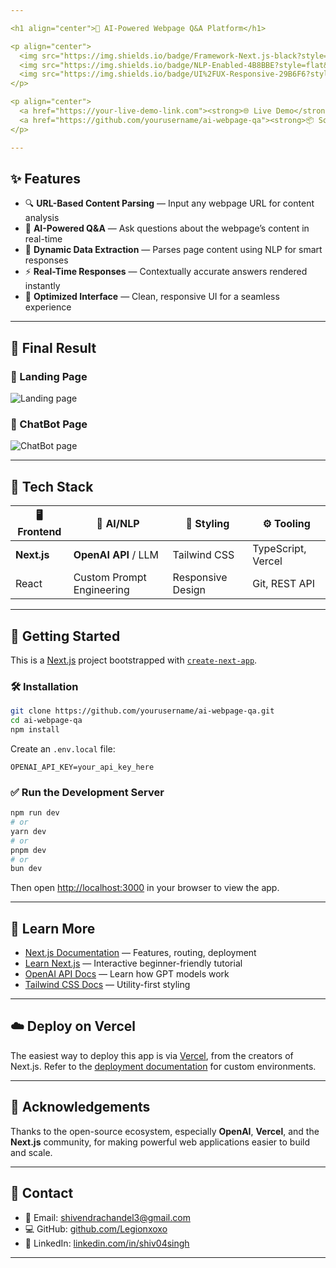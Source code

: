 ```yaml
---

<h1 align="center">🧠 AI-Powered Webpage Q&A Platform</h1>

<p align="center">
  <img src="https://img.shields.io/badge/Framework-Next.js-black?style=flat&logo=next.js&logoColor=white" />
  <img src="https://img.shields.io/badge/NLP-Enabled-4B8BBE?style=flat&logo=OpenAI&logoColor=white" />
  <img src="https://img.shields.io/badge/UI%2FUX-Responsive-29B6F6?style=flat&logo=tailwindcss&logoColor=white" />
</p>

<p align="center">
  <a href="https://your-live-demo-link.com"><strong>🌐 Live Demo</strong></a> •
  <a href="https://github.com/yourusername/ai-webpage-qa"><strong>📦 Source Code</strong></a>
</p>

---
```


## ✨ Features

* 🔍 **URL-Based Content Parsing** — Input any webpage URL for content analysis
* 🤖 **AI-Powered Q\&A** — Ask questions about the webpage’s content in real-time
* 🧠 **Dynamic Data Extraction** — Parses page content using NLP for smart responses
* ⚡ **Real-Time Responses** — Contextually accurate answers rendered instantly
* 🎨 **Optimized Interface** — Clean, responsive UI for a seamless experience

---

## 📸 Final Result

### 🔹 Landing Page

![Landing page](https://github.com/user-attachments/assets/ea7eddc3-d522-4d65-a9de-4d5593a84baa)

### 🔹 ChatBot Page

![ChatBot page](https://github.com/user-attachments/assets/f711b887-41c4-4683-958d-7b5baf3eedcc)

---

## 🧱 Tech Stack

| 🖥️ Frontend | 🧠 AI/NLP                 | 🎨 Styling        | ⚙️ Tooling         |
| ------------ | ------------------------- | ----------------- | ------------------ |
| **Next.js**  | **OpenAI API** / LLM      | Tailwind CSS      | TypeScript, Vercel |
| React        | Custom Prompt Engineering | Responsive Design | Git, REST API      |

---

## 🚀 Getting Started

This is a [Next.js](https://nextjs.org/) project bootstrapped with [`create-next-app`](https://github.com/vercel/next.js/tree/canary/packages/create-next-app).

### 🛠️ Installation

```bash
git clone https://github.com/yourusername/ai-webpage-qa.git
cd ai-webpage-qa
npm install
```

Create an `.env.local` file:

```env
OPENAI_API_KEY=your_api_key_here
```

### ✅ Run the Development Server

```bash
npm run dev
# or
yarn dev
# or
pnpm dev
# or
bun dev
```

Then open [http://localhost:3000](http://localhost:3000) in your browser to view the app.

---

## 🧠 Learn More

* [Next.js Documentation](https://nextjs.org/docs) — Features, routing, deployment
* [Learn Next.js](https://nextjs.org/learn) — Interactive beginner-friendly tutorial
* [OpenAI API Docs](https://platform.openai.com/docs) — Learn how GPT models work
* [Tailwind CSS Docs](https://tailwindcss.com/docs) — Utility-first styling

---

## ☁️ Deploy on Vercel

The easiest way to deploy this app is via [Vercel](https://vercel.com/new), from the creators of Next.js.
Refer to the [deployment documentation](https://nextjs.org/docs/deployment) for custom environments.

---

## 🙏 Acknowledgements

Thanks to the open-source ecosystem, especially **OpenAI**, **Vercel**, and the **Next.js** community, for making powerful web applications easier to build and scale.

---

## 🤝 Contact

* 📧 Email: [shivendrachandel3@gmail.com](mailto:shivendrachandel3@gmail.com)
* 💻 GitHub: [github.com/Legionxoxo](https://github.com/Legionxoxo)
* 🔗 LinkedIn: [linkedin.com/in/shiv04singh](https://www.linkedin.com/in/shiv04singh)

---
